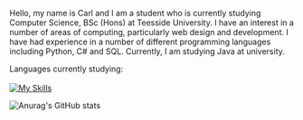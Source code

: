 Hello, my name is Carl and I am a student who is currently studying Computer Science, BSc (Hons) at Teesside University. I have an interest in a number of areas of computing, particularly web design and development. I have had experience in a number of different programming languages including Python, C# and SQL. Currently, I am studying Java at university.

Languages currently studying:
<br>
<br>
[![My Skills](https://skillicons.dev/icons?i=py,cs,sqlite&theme=dark)](https://skillicons.dev)

![Anurag's GitHub stats](https://github-readme-stats.vercel.app/api?username=CarlBaines&theme=dark&show_icons=true)
